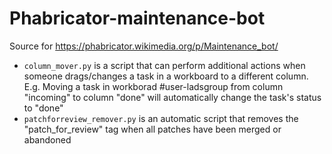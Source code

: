 # Phabricator-maintenance-bot
Source for https://phabricator.wikimedia.org/p/Maintenance_bot/

* `column_mover.py` is a script that can perform additional actions when someone drags/changes a task in a workboard to a different column. E.g. Moving a task in workborad #user-ladsgroup from column "incoming" to column "done" will automatically change the task's status to "done"
* `patchforreview_remover.py` is an automatic script that removes the "patch_for_review" tag when all patches have been merged or abandoned
